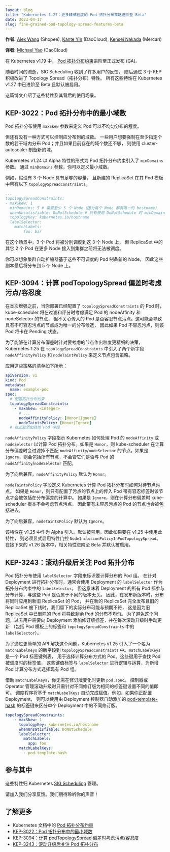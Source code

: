 ```yaml
---
layout: blog
title: "Kubernetes 1.27：更多精细粒度的 Pod 拓扑分布策略进阶至 Beta"
date: 2023-04-17
slug: fine-grained-pod-topology-spread-features-beta
---
```


**作者:** [Alex Wang](https://github.com/denkensk) (Shopee),
[Kante Yin](https://github.com/kerthcet) (DaoCloud),
[Kensei Nakada](https://github.com/sanposhiho) (Mercari)

**译者:** [Michael Yao](https://github.com/windsonsea) (DaoCloud)

在 Kubernetes v1.19 中，
[Pod 拓扑分布约束](/zh-cn/docs/concepts/scheduling-eviction/topology-spread-constraints/)进阶至正式发布 (GA)。

随着时间的流逝，SIG Scheduling 收到了许多用户的反馈，
随后通过 3 个 KEP 积极改进了 Topology Spread（拓扑分布）特性。
所有这些特性在 Kubernetes v1.27 中已进阶至 Beta 且默认被启用。

这篇博文介绍了这些特性及其背后的使用场景。

## KEP-3022：Pod 拓扑分布中的最小域数

Pod 拓扑分布使用 `maxSkew` 参数来定义 Pod 可以不均匀分布的程度。

但还有没有一种方式可以控制应分布到的域数。
一些用户想要强制在至少指定个数的若干域内分布 Pod；并且如果目前存在的域个数还不够，
则使用 cluster-autoscaler 制备新的域。

Kubernetes v1.24 以 Alpha 特性的形式为 Pod 拓扑分布约束引入了 `minDomains` 参数。
通过 `minDomains` 参数，你可以定义最小域数。

例如，假设有 3 个 Node 具有足够的容量，
且新建的 ReplicaSet 在其 Pod 模板中带有以下 `topologySpreadConstraints`。

```yaml
...
topologySpreadConstraints:
- maxSkew: 1
  minDomains: 5 # 需要至少 5 个 Node（因为每个 Node 都有唯一的 hostname）
  whenUnsatisfiable: DoNotSchedule # 只有使用 DoNotSchedule 时 minDomains 才有效
  topologyKey: kubernetes.io/hostname
  labelSelector:
    matchLabels:
        foo: bar
```

在这个场景中，3 个 Pod 将被分别调度到这 3 个 Node 上，
但 ReplicaSet 中的其它 2 个 Pod 在更多 Node 接入到集群之前将无法被调度。

你可以想象集群自动扩缩器基于这些不可调度的 Pod 制备新的 Node，
因此这些副本最后将分布到 5 个 Node 上。

## KEP-3094：计算 podTopologySpread 偏差时考虑污点/容忍度

在本次增强之前，当你部署已经配置了 `topologySpreadConstraints` 的 Pod 时，kube-scheduler
将在过滤和评分时考虑满足 Pod 的 nodeAffinity 和 nodeSelector 的节点，
但不关心传入的 Pod 是否容忍节点污点。这可能会导致具有不可容忍污点的节点成为唯一的分布候选，
因此如果 Pod 不容忍污点，则该 Pod 将卡在 Pending 状态。

为了能够在计算分布偏差时针对要考虑的节点作出粒度更精细的决策，Kubernetes 1.25
在 `topologySpreadConstraints` 中引入了两个新字段 `nodeAffinityPolicy`
和 `nodeTaintPolicy` 来定义节点包含策略。

应用这些策略的清单如下所示：

```yaml
apiVersion: v1
kind: Pod
metadata:
  name: example-pod
spec:
  # 配置拓扑分布约束
  topologySpreadConstraints:
    - maxSkew: <integer>
      # ...
      nodeAffinityPolicy: [Honor|Ignore]
      nodeTaintsPolicy: [Honor|Ignore]
  # 在此处添加其他 Pod 字段
```

`nodeAffinityPolicy` 字段指示 Kubernetes 如何处理 Pod 的 `nodeAffinity` 或 `nodeSelector`
以计算 Pod 拓扑分布。如果是 `Honor`，则 kube-scheduler 在计算分布偏差时会过滤掉不匹配
`nodeAffinity`/`nodeSelector` 的节点。如果是 `Ignore`，则会包括所有节点，不会管它们是否与
Pod 的 `nodeAffinity`/`nodeSelector` 匹配。

为了向后兼容，`nodeAffinityPolicy` 默认为 `Honor`。

`nodeTaintsPolicy` 字段定义 Kubernetes 计算 Pod 拓扑分布时如何对待节点污点。
如果是 `Honor`，则只有配置了污点的节点上的传入 Pod 带有容忍标签时该节点才会被包括在分布偏差的计算中。
如果是 `Ignore`，则在计算分布偏差时 kube-scheduler 根本不会考虑节点污点，
因此带有未容忍污点的 Pod 的节点也会被包括进去。

为了向后兼容，`nodeTaintsPolicy` 默认为 `Ignore`。

该特性在 v1.25 中作为 Alpha 引入。默认被禁用，因此如果要在 v1.25 中使用此特性，
则必须显式启用特性门控 `NodeInclusionPolicyInPodTopologySpread`。
在接下来的 v1.26 版本中，相关特性进阶至 Beta 并默认被启用。

## KEP-3243：滚动升级后关注 Pod 拓扑分布

Pod 拓扑分布使用 `labelSelector` 字段来标识要计算分布的 Pod 组。
在针对 Deployment 进行拓扑分布时，通常会使用 Deployment 的
`labelSelector` 作为拓扑分布约束中的 `labelSelector`。
但这意味着 Deployment 的所有 Pod 都参与分布计算，与这些 Pod 是否属于不同的版本无关。
因此，在发布新版本时，分布将同时应用到新旧 ReplicaSet 的 Pod，
并在新的 ReplicaSet 完全发布且旧的 ReplicaSet 被下线时，我们留下的实际分布可能与预期不符，
这是因为旧 ReplicaSet 中已删除的 Pod 将导致剩余 Pod 的分布不均匀。
为了避免这个问题，过去用户需要向 Deployment 添加修订版标签，并在每次滚动升级时手动更新
（包括 Pod 模板上的标签和 `topologySpreadConstraints` 中的 `labelSelector`）。

为了通过更简单的 API 解决这个问题，Kubernetes v1.25 引入了一个名为 `matchLabelKeys`
的新字段到 `topologySpreadConstraints` 中。`matchLabelKeys` 是一个 Pod 标签键列表，
用于选择计算分布方式的 Pod。这些键用于查找 Pod 被调度时的标签值，
这些键值标签与 `labelSelector` 进行逻辑与运算，为新增 Pod 计算分布方式选择现有 Pod 组。

借助 `matchLabelKeys`，你无需在修订版变化时更新 `pod.spec`。
控制器或 Operator 管理滚动升级时只需针对不同修订版为相同的标签键设置不同的值即可。
调度程序将基于 `matchLabelKeys` 自动完成赋值。例如，如果你正配置 Deployment，
则可以使用由 Deployment 控制器自动添加的
[pod-template-hash](/zh-cn/docs/concepts/workloads/controllers/deployment/#pod-template-hash-label)
的标签键来区分单个 Deployment 中的不同修订版。

```yaml
topologySpreadConstraints:
    - maxSkew: 1
      topologyKey: kubernetes.io/hostname
      whenUnsatisfiable: DoNotSchedule
      labelSelector:
        matchLabels:
          app: foo
      matchLabelKeys:
        - pod-template-hash
```

## 参与其中

这些特性归
Kubernetes [SIG Scheduling](https://github.com/kubernetes/community/tree/master/sig-scheduling) 管理。

请加入我们分享反馈。我们期待聆听你的声音！

## 了解更多

- Kubernetes 文档中的 [Pod 拓扑分布约束](/zh-cn/docs/concepts/scheduling-eviction/topology-spread-constraints/)
- [KEP-3022：Pod 拓扑分布中的最小域数](https://github.com/kubernetes/enhancements/tree/master/keps/sig-scheduling/3022-min-domains-in-pod-topology-spread)
- [KEP-3094：计算 podTopologySpread 偏差时考虑污点/容忍度](https://github.com/kubernetes/enhancements/tree/master/keps/sig-scheduling/3094-pod-topology-spread-considering-taints)
- [KEP-3243：滚动升级后关注 Pod 拓扑分布](https://github.com/kubernetes/enhancements/tree/master/keps/sig-scheduling/3243-respect-pod-topology-spread-after-rolling-upgrades)
